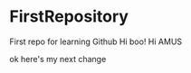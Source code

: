 FirstRepository
===============

First repo for learning Github
Hi boo!
Hi AMUS

ok here's my next change
